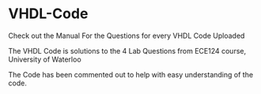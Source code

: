 # VHDL-Code
Check out the Manual For the Questions for every VHDL Code Uploaded

The VHDL Code is solutions to the 4 Lab Questions from ECE124 course, University of Waterloo

The Code has been commented out to help with easy understanding of the code.
